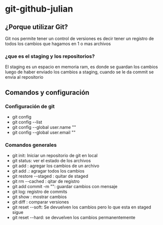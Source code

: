 # git-github-julian

## ¿Porque utilizar Git?

Git nos permite tener un control de versiones es decir tener un registro
de todos los cambios que hagamos en 1 o mas archivos

### ¿que es el staging y los repositorios?

El staging es un espacio en memoria ram, es donde se guardan los cambios
luego de haber enviado los cambios a staging, cuando se le da commit se
envia al repositorio

## Comandos y configuración

### Configuración de git

- git config
- git config --list
- git config --global user.name "<nombre>"
- git config --global user.email "<correo>"

### Comandos generales

- git init: Iniciar un repositorio de git en local
- git status: ver el estado de los archivos
- git add <Archivo>: agregar los cambios de un archivo
- git add .: agragar todos los cambios
- git restore --staged <file>: quitar de staged
- git rm --cached <file>: qitar de registro
- git add commit -m "<Mensaje>": guardar cambios con mensaje
- git log: registro de commits
- git show <archivo>: mostrar cambios
- git diff <indicador> <indicador>: comparar versiones
- git reset --soft: Se devuelven los cambios pero lo que esta en staged sigue
- git reset --hard: se devuelven los cambios permanentemente
